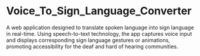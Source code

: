 # Voice_To_Sign_Language_Converter
A web application designed to translate spoken language into sign language in real-time. Using speech-to-text technology, the app captures voice input and displays corresponding sign language gestures or animations, promoting accessibility for the deaf and hard of hearing communities.
